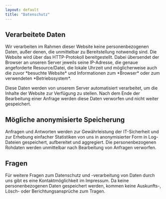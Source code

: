 ```yaml
---
layout: default
title: "Datenschutz"
---
```

<main class="bg-cover mt-24 transform-none md:skew-y-6" style="background-image: url({{ "/assets/images/background.png" | relative_url }})">
	<div class="max-w-4xl mx-auto bg-transparent transform-none md:-skew-y-6 shadow-inner shadow-white">
			<section class="pt-6 pb-32 last:mb-0 bg-stone-900 text-stone-50 transform-none md:skew-y-6">
				<div class="p-12 transform-none md:-skew-y-6">
					<h2 class="underline">Verarbeitete Daten</h2>
                    <p class="mt-2">Wir verarbeiten im Rahmen dieser Website keine personenbezogenen Daten, außer denen, die unmittelbar zu Bereitstellung notwendig sind. Die Website wird über das HTTP-Protokoll bereitgestellt. Dabei übersendet der Browser an unseren Server jeweils seine IP-Adresse, die genaue angeforderte Resource/Datei, die lokale Uhrzeit und möglicherweise auch die zuvor *besuchte Website* und Informationen zum *Browser* oder zum verwendeten *Betriebssystem*.
                    </p>
                    <p class="">Diese Daten werden von unserem Server automatisiert verarbeitet, um die Inhalte der Website zur Verfügung zu stellen. Nach dem Ende der Bearbeitung einer Anfrage werden diese Daten verworfen und nicht weiter gespeichert.</p>
                    <h2 class="mt-4 underline">Mögliche anonymisierte Speicherung</h2>
                    <p class="mt-2">Anfragen und Antworten werden zur Gewährleistung der IT-Sicherheit und zur Erhebung einfacher Statistiken von uns in anonymisierter Form in Log-Dateien gespeichert, aufbereitet und aggregiert. Die personenbezogenen Rohdaten werden unmittelbar nach Bearbeitung von Anfragen verworfen.</p>
                    <h2 class="mt-4 underline">Fragen</h2>
                    <p class="mt-2">Für weitere Fragen zum Datenschutz und -verarbeitung von Daten durch uns gibt es eine Kontaktmöglichkeit im Impressum. Da keine personenbezogenen Daten gespeichert werden, kommen keine Auskunfts-, Lösch- oder Berichtungsansprüche zum Tragen.</p>
				</div>
			</section>
	</div>
</main>